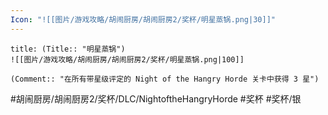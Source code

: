 ```yaml
---
Icon: "![[图片/游戏攻略/胡闹厨房/胡闹厨房2/奖杯/明星蒸锅.png|30]]"
---
```

```ad-common-silver-trophy
title: (Title:: "明星蒸锅")
![[图片/游戏攻略/胡闹厨房/胡闹厨房2/奖杯/明星蒸锅.png|100]]

(Comment:: "在所有带星级评定的 Night of the Hangry Horde 关卡中获得 3 星")
```

#胡闹厨房/胡闹厨房2/奖杯/DLC/NightoftheHangryHorde #奖杯 #奖杯/银
